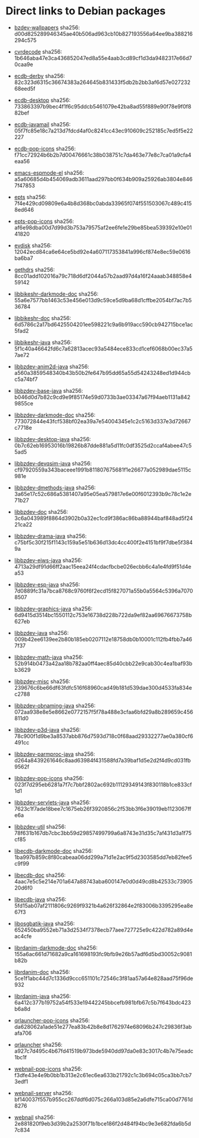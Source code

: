 # Direct links to Debian packages
 
  - [bzdev-wallpapers](./archive/pool/contrib/b/bzdev-wallpapers/bzdev-wallpapers_1.0.0_all.deb)
    sha256: d00d825289946345ae40b506ad963cb10b827193556a64ee9ba388216294c575
 
  - [cvrdecode](./archive/pool/contrib/c/cvrdecode/cvrdecode_1.4_all.deb)
    sha256: 1b646aba47e3ca436852047ed8a55e4aab3cd89cf1d3da9482317e66d70caa9e
 
  - [ecdb-derby](./archive/pool/contrib/e/ecdb-derby/ecdb-derby_0.1.8_all.deb)
    sha256: 82c323d6315c36674383a264645b831433f5db2b2bb3af6d57e02723268eed5f
 
  - [ecdb-desktop](./archive/pool/contrib/e/ecdb-desktop/ecdb-desktop_0.1.8_all.deb)
    sha256: 733863397b9bec4f1f6c95ddcb5461079e42ba8ad55f889e90f78e9f0f882bef
 
  - [ecdb-javamail](./archive/pool/contrib/e/ecdb-javamail/ecdb-javamail_0.1.7_all.deb)
    sha256: 05f7fc85e18c7a213d7fdcd4af0c8241cc43ec910609c252185c7ed5f5e22227
 
  - [ecdb-pop-icons](./archive/pool/contrib/e/ecdb-pop-icons/ecdb-pop-icons_0.1.8_all.deb)
    sha256: f71cc72924b6b2b7d00476661c38b038751c7da463e77e8c7ca01a9cfa4eaa56
 
  - [emacs-espmode-el](./archive/pool/contrib/e/emacs-espmode-el/emacs-espmode-el_1.1_all.deb)
    sha256: a5a60685d4b454069adb3611aad297bb0f634b909a25926ab3804e8467f47853
 
  - [epts](./archive/pool/contrib/e/epts/epts_1.1.39_all.deb)
    sha256: 7f4e429cd09809e6a4b8d368bc0abda33965f074f551503067c489c4158ed646
 
  - [epts-pop-icons](./archive/pool/contrib/e/epts-pop-icons/epts-pop-icons_1.1.39_all.deb)
    sha256: af6e98dba00d7d99d3b753a79575af2ee6fe1e29be85bea539392e10e0141820
 
  - [evdisk](./archive/pool/contrib/e/evdisk/evdisk_1.13.1_all.deb)
    sha256: 12042ecd84ca6e64ce5bd92e4a607117353841a996cf874e8ec59e0616ba6ba7
 
  - [gethdrs](./archive/pool/contrib/g/gethdrs/gethdrs_1.1.1_all.deb)
    sha256: 8cc01add102016a79c718d6df2044a57b2aad97d4a16f24aaab348858e459142
 
  - [libbikeshr-darkmode-doc](./archive/pool/contrib/libb/libbikeshr-darkmode-doc/libbikeshr-darkmode-doc_1.4.9_all.deb)
    sha256: 55a6e7577bb1463c53e456e013d9c59ce5d9ba68d1cffbe2054bf7ac7b536784
 
  - [libbikeshr-doc](./archive/pool/contrib/libb/libbikeshr-doc/libbikeshr-doc_1.4.9_all.deb)
    sha256: 6d5786c2a17bd6425504201ee598221c9a6b919acc590cb942715bce1ac5fad2
 
  - [libbikeshr-java](./archive/pool/contrib/libb/libbikeshr-java/libbikeshr-java_1.4.9_all.deb)
    sha256: 5f1c40a46642fd6c7a62813acec93a5484ece833cd1cef6068b00ec37a57ae72
 
  - [libbzdev-anim2d-java](./archive/pool/contrib/libb/libbzdev-anim2d-java/libbzdev-anim2d-java_2.1.125_all.deb)
    sha256: a560a3859548340b43b50b2fe647b95dd65a55d54243248ed1d944cbc5a74bf7
 
  - [libbzdev-base-java](./archive/pool/contrib/libb/libbzdev-base-java/libbzdev-base-java_2.1.125_all.deb)
    sha256: b046d0d7b82c9cd9e9f85174e59d0733b3ae03347a67f94aeb1131a8429855ce
 
  - [libbzdev-darkmode-doc](./archive/pool/contrib/libb/libbzdev-darkmode-doc/libbzdev-darkmode-doc_2.1.125_all.deb)
    sha256: 773072844e43fcf538bf02ea39a7e54004345e1c2c5163d337e3d72667c7718e
 
  - [libbzdev-desktop-java](./archive/pool/contrib/libb/libbzdev-desktop-java/libbzdev-desktop-java_2.1.125_all.deb)
    sha256: 0b7c62eb16953016b19826b87dde881a5d11fc0df3525d2ccaf4abee47c55ad5
 
  - [libbzdev-devqsim-java](./archive/pool/contrib/libb/libbzdev-devqsim-java/libbzdev-devqsim-java_2.1.125_all.deb)
    sha256: cf97920559a343baceee1991b811807675681f1e26677a052989dae5115c981e
 
  - [libbzdev-dmethods-java](./archive/pool/contrib/libb/libbzdev-dmethods-java/libbzdev-dmethods-java_2.1.125_all.deb)
    sha256: 3a65e17c52c686a5381407a95e05ea579817e6e00f6012393b9c78c1e2e71b27
 
  - [libbzdev-doc](./archive/pool/contrib/libb/libbzdev-doc/libbzdev-doc_2.1.125_all.deb)
    sha256: 3c6a043989f8864d3902b0a32ec1cd9f386ac86ba88944baf848ad5f2421ca22
 
  - [libbzdev-drama-java](./archive/pool/contrib/libb/libbzdev-drama-java/libbzdev-drama-java_2.1.125_all.deb)
    sha256: c75bf5c30f215f1143c159a5e51b636d13dc4cc400f2e4151bf9f7dbe5f3849a
 
  - [libbzdev-ejws-java](./archive/pool/contrib/libb/libbzdev-ejws-java/libbzdev-ejws-java_2.1.125_all.deb)
    sha256: 4713a29df91d66ff2aac15eea24f4cdacfbcbe026ecbb6c4a1e4fd9f51d4ea53
 
  - [libbzdev-esp-java](./archive/pool/contrib/libb/libbzdev-esp-java/libbzdev-esp-java_2.1.125_all.deb)
    sha256: 7d0889fc31a7bca8768c9760f6f2ecd15f827071a55b0a5564c5396a70708507
 
  - [libbzdev-graphics-java](./archive/pool/contrib/libb/libbzdev-graphics-java/libbzdev-graphics-java_2.1.125_all.deb)
    sha256: 6d9415d3514bc1550112c753e16738d228b722da9ef82aa69676673758b627eb
 
  - [libbzdev-java](./archive/pool/contrib/libb/libbzdev-java/libbzdev-java_2.1.125_all.deb)
    sha256: 009b42ee6139ee2b80b185eb0207112e18758db0b10001c112fb4fbb7a467f37
 
  - [libbzdev-math-java](./archive/pool/contrib/libb/libbzdev-math-java/libbzdev-math-java_2.1.125_all.deb)
    sha256: 52b914b0473a42aa18b782aa0ff4aec85d40cbb22e9cab30c4ea1baf93bb3629
 
  - [libbzdev-misc](./archive/pool/contrib/libb/libbzdev-misc/libbzdev-misc_2.1.125_all.deb)
    sha256: 239676c6be66df63fdfc516f68960cad49b181d539dae300d4533fa834ec2788
 
  - [libbzdev-obnaming-java](./archive/pool/contrib/libb/libbzdev-obnaming-java/libbzdev-obnaming-java_2.1.125_all.deb)
    sha256: 072aa938e8e5e8662e0772157f5f78a488e3cfaa6bfd29a8b289659c456811d0
 
  - [libbzdev-p3d-java](./archive/pool/contrib/libb/libbzdev-p3d-java/libbzdev-p3d-java_2.1.125_all.deb)
    sha256: 78c900f1d9be3a8537abb876d7593d718c0f68aad29332277ae0a380cf6491cc
 
  - [libbzdev-parmproc-java](./archive/pool/contrib/libb/libbzdev-parmproc-java/libbzdev-parmproc-java_2.1.125_all.deb)
    sha256: d264a8439261646c8aad63984f431588fd7a39baf1d5e2d2f4d9cd031fb9562f
 
  - [libbzdev-pop-icons](./archive/pool/contrib/libb/libbzdev-pop-icons/libbzdev-pop-icons_2.1.125_all.deb)
    sha256: 023f7d295eb6281a7f7c7bbf2802ac692b11129349143f830118b1ce833cf1d1
 
  - [libbzdev-servlets-java](./archive/pool/contrib/libb/libbzdev-servlets-java/libbzdev-servlets-java_2.1.125_all.deb)
    sha256: 7623c1f7ade18bee7c1675eb26f3920856c2f53bb3f6e39019eb1123067ffe6a
 
  - [libbzdev-util](./archive/pool/contrib/libb/libbzdev-util/libbzdev-util_2.1.125_all.deb)
    sha256: 78f631b167db7cbc3bb59d29857499799a6a8743e31d35c7af431d3a1f75cf85
 
  - [libecdb-darkmode-doc](./archive/pool/contrib/libe/libecdb-darkmode-doc/libecdb-darkmode-doc_0.1.7_all.deb)
    sha256: 1ba997b859c8f80cabeaa06dd299a71d1e2ac9f5d2303585dd7eb82fee5c9f99
 
  - [libecdb-doc](./archive/pool/contrib/libe/libecdb-doc/libecdb-doc_0.1.7_all.deb)
    sha256: 4aac7e5c5e214e701a647a88743aba600147e0d0d49cd8b42533c7390520d6f0
 
  - [libecdb-java](./archive/pool/contrib/libe/libecdb-java/libecdb-java_0.1.7_all.deb)
    sha256: 5fd15ab07af2111806c9269f9321b4a626f32864e2f83006b3395295ea8e67f3
 
  - [libosgbatik-java](./archive/pool/contrib/libo/libosgbatik-java/libosgbatik-java_0.4.2_all.deb)
    sha256: 652450ba9552eb71a3d2534f7378ecb77aee727725e9c422d782a89d4eac4cfe
 
  - [librdanim-darkmode-doc](./archive/pool/contrib/libr/librdanim-darkmode-doc/librdanim-darkmode-doc_1.4.13_all.deb)
    sha256: 155a6ac661d71682a9ca161698193fc9bfb9e26b57adf6d5bd30052c9081b82b
 
  - [librdanim-doc](./archive/pool/contrib/libr/librdanim-doc/librdanim-doc_1.4.13_all.deb)
    sha256: 5ce1f1abc44d7c1336d9ccc651101c72546c3f81aa57a64e828aad75f96de932
 
  - [librdanim-java](./archive/pool/contrib/libr/librdanim-java/librdanim-java_1.4.13_all.deb)
    sha256: 6a412c377b19752a54f533e19442245bbcefb981bfb67c5b7f643bdc423b6a8d
 
  - [qrlauncher-pop-icons](./archive/pool/contrib/q/qrlauncher-pop-icons/qrlauncher-pop-icons_1.14_all.deb)
    sha256: da628062a1ade51e277ea83b42b8e8d1762974e68096b247c29836f3abafa706
 
  - [qrlauncher](./archive/pool/contrib/q/qrlauncher/qrlauncher_1.14_all.deb)
    sha256: a927c7d495c4b67fd41519b973bde5940dd97da0e83c3017c4b7e75eadc1bc1f
 
  - [webnail-pop-icons](./archive/pool/contrib/w/webnail-pop-icons/webnail-pop-icons_1.6.28_all.deb)
    sha256: f3dfe43e4e9b0bb1b313e2c61ec6ea633b21792c1c3b694c05ca3bb7cb73edf1
 
  - [webnail-server](./archive/pool/contrib/w/webnail-server/webnail-server_1.6.28_all.deb)
    sha256: bf140037f557b955cc267ddf6d075c266a103d85e2a6dfe715ca00d7761d8276
 
  - [webnail](./archive/pool/contrib/w/webnail/webnail_1.6.28_all.deb)
    sha256: 2e881820f9eb3d39b2a2530f71b1bce186f2d484f94bc9e3e682fda6b5d7c834
